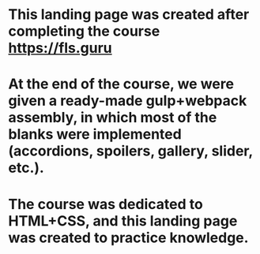 # This landing page was created after completing the course https://fls.guru
# At the end of the course, we were given a ready-made gulp+webpack assembly, in which most of the blanks were implemented (accordions, spoilers, gallery, slider, etc.).
# The course was dedicated to HTML+CSS, and this landing page was created to practice knowledge.
